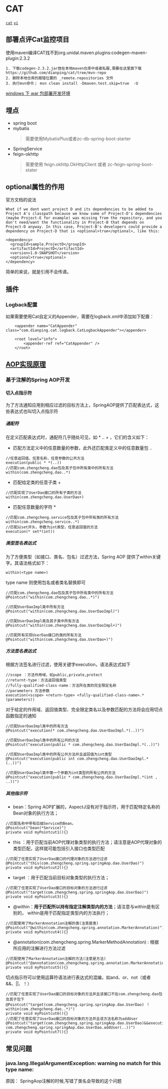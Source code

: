 # CAT

[`cat`](https://github.com/dianping/cat)  [`vi`](https://github.com/ctripcorp/vi)

## 部署点评Cat监控项目

使用maven编译CAT找不到org.unidal.maven.plugins:codegen-maven-plugin:2.3.2
> 
    1. 下载codegen-2.3.2.jar放在本地maven仓库中或者私服,需要在这里面下载https://github.com/dianping/cat/tree/mvn-repo
    2. 删除本地仓库的报错位置的 _remote.repositories 文件
    3. 执行mvn命令； mvn clean install -Dmaven.test.skip=true  -U
    
[windows 下 war 包部署开发环境](https://www.cnblogs.com/harrychinese/p/dianping-cat-server-setup.html)

## 埋点

- spring boot 
- mybatis
  > 需要使用MybatisPlus或者zc-db-spring-boot-starter
- SpringService
- feign-okhttp
  > 需要使用 feign.okhttp.OkHttpClient 或者 zc-feign-spring-boot-stater


## optional属性的作用

官方文档的说法
```
What if we dont want project D and its dependencies to be added to Project A's classpath because we know some of Project-D's dependencies (maybe Project-E for example) was missing from the repository, and you don't need/want the functionality in Project-B that depends on Project-D anyway. In this case, Project-B's developers could provide a dependency on Project-D that is <optional>true</optional>, like this:

<dependency>
  <groupId>sample.ProjectD</groupId>
  <artifactId>ProjectD</artifactId>
  <version>1.0-SNAPSHOT</version>
  <optional>true</optional>
</dependency>

```

简单的来说，就是引用不会传递。

## 插件

### Logback配置

如果需要使用Cat自定义的Appender，需要在logback.xml中添加如下配置：

```
    <appender name="CatAppender" class="com.dianping.cat.logback.CatLogbackAppender"></appender>

    <root level="info">
        <appender-ref ref="CatAppender" />
    </root>
```

## [AOP实现原理](https://gitee.com/zhangquansheng/interview/blob/master/frame/Proxy.md)

### 基于注解的Spring AOP开发

#### 切入点指示符

为了方法通知应用到相应过滤的目标方法上，SpringAOP提供了匹配表达式，这些表达式也叫切入点指示符

##### 通配符

在定义匹配表达式时，通配符几乎随处可见，如 *  ..  + ，它们的含义如下：

- 匹配方法定义中的任意数量的参数，此外还匹配类定义中的任意数量包 ..

```
//任意返回值，任意名称，任意参数的公共方法
execution(public * *(..))
//匹配com.zhengcheng.dao包及其子包中所有类中的所有方法
within(com.zhengcheng.dao..*)
```
- 匹配给定类的任意子类 +

 ```
//匹配实现了UserDao接口的所有子类的方法
within(com.zhengcheng.dao.UserDao+)
```

- 匹配任意数量的字符 *

 ```
//匹配com.zhengcheng.service包及其子包中所有类的所有方法
within(com.zhengcheng.service..*)
//匹配以set开头，参数为int类型，任意返回值的方法
execution(* set*(int))
 ```

##### 类型签名表达式

为了方便类型（如接口、类名、包名）过滤方法，Spring AOP 提供了within关键字。其语法格式如下：

```
within(<type name>)
```

type name 则使用包名或者类名替换即可

```
//匹配com.zhengcheng.dao包及其子包中所有类中的所有方法
@Pointcut("within(com.zhengcheng.dao..*)")

//匹配UserDaoImpl类中所有方法
@Pointcut("within(com.zhengcheng.dao.UserDaoImpl)")

//匹配UserDaoImpl类及其子类中所有方法
@Pointcut("within(com.zhengcheng.dao.UserDaoImpl+)")

//匹配所有实现UserDao接口的类的所有方法
@Pointcut("within(com.zhengcheng.dao.UserDao+)")
```

##### 方法签名表达式

根据方法签名进行过滤，使用关键字execution，语法表达式如下

```
//scope ：方法作用域，如public,private,protect
//returnt-type：方法返回值类型
//fully-qualified-class-name：方法所在类的完全限定名称
//parameters 方法参数
execution(<scope> <return-type> <fully-qualified-class-name>.*(parameters))
```

对于给定的作用域、返回值类型、完全限定类名以及参数匹配的方法将会应用切点函数指定的通知

```
//匹配UserDaoImpl类中的所有方法
@Pointcut("execution(* com.zhengcheng.dao.UserDaoImpl.*(..))")

//匹配UserDaoImpl类中的所有公共的方法
@Pointcut("execution(public * com.zhengcheng.dao.UserDaoImpl.*(..))")

//匹配UserDaoImpl类中的所有公共方法并且返回值为int类型
@Pointcut("execution(public int com.zhengcheng.dao.UserDaoImpl.*(..))")

//匹配UserDaoImpl类中第一个参数为int类型的所有公共的方法
@Pointcut("execution(public * com.zhengcheng.dao.UserDaoImpl.*(int , ..))")
```

##### 其他指示符

- bean：Spring AOP扩展的，AspectJ没有对于指示符，用于匹配特定名称的Bean对象的执行方法；

```
//匹配名称中带有后缀Service的Bean。
@Pointcut("bean(*Service)")
private void myPointcut1(){}
```

- this ：用于匹配当前AOP代理对象类型的执行方法；请注意是AOP代理对象的类型匹配，这样就可能包括引入接口也类型匹配

```
//匹配了任意实现了UserDao接口的代理对象的方法进行过滤
@Pointcut("this(com.zhengcheng.spring.springAop.dao.UserDao)")
private void myPointcut2(){}
```

- target ：用于匹配当前目标对象类型的执行方法；

```
//匹配了任意实现了UserDao接口的目标对象的方法进行过滤
@Pointcut("target(com.zhengcheng.spring.springAop.dao.UserDao)")
private void myPointcut3(){}
```

- @within：**用于匹配所以持有指定注解类型内的方法**；请注意与within是有区别的， within是用于匹配指定类型内的方法执行；

```
//匹配使用了MarkerAnnotation注解的类(注意是类)
@Pointcut("@within(com.zhengcheng.spring.annotation.MarkerAnnotation)")
private void myPointcut4(){}
```

- @annotation(com.zhengcheng.spring.MarkerMethodAnnotation) : 根据所应用的注解进行方法过滤

```
//匹配使用了MarkerAnnotation注解的方法(注意是方法)
@Pointcut("@annotation(com.zhengcheng.spring.annotation.MarkerAnnotation)")
private void myPointcut5(){}
```

切点指示符可以使用运算符语法进行表达式的混编，如and、or、not（或者&&、||、！）

```
//匹配了任意实现了UserDao接口的目标对象的方法并且该接口不在com.zhengcheng.dao包及其子包下
@Pointcut("target(com.zhengcheng.spring.springAop.dao.UserDao) ！within(com.zhengcheng.dao..*)")
private void myPointcut6(){}
//匹配了任意实现了UserDao接口的目标对象的方法并且该方法名称为addUser
@Pointcut("target(com.zhengcheng.spring.springAop.dao.UserDao)&&execution(* com.zhengcheng.spring.springAop.dao.UserDao.addUser(..))")
private void myPointcut7(){}
```

## 常见问题

### java.lang.IllegalArgumentException: warning no match for this type name:

原因： SpringAop注解的时候,写错了类名会导致的这个问题
     
   
